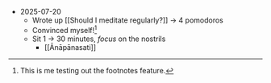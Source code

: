- 2025-07-20
	- Wrote up [[Should I meditate regularly?]] → 4 pomodoros
	- Convinced myself![^1]
	- Sit 1 → 30 minutes, *focus* on the nostrils
		- [[Ānāpānasati]]


[^1]: This is me testing out the footnotes feature. 
